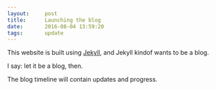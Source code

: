 ```yaml
---
layout:     post
title:      Launching the blog
date:       2016-08-04 13:59:20
tags:       update
---
```


This website is built using [Jekyll](http://jekyllrb.com/), and Jekyll kindof wants to be a blog.

I say: let it be a blog, then.

The blog timeline will contain updates and progress.
